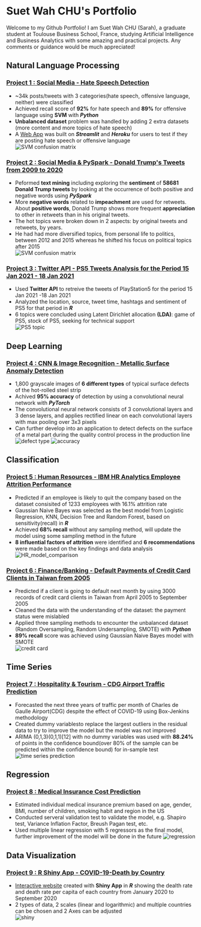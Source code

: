 # Suet Wah CHU's Portfolio
Welcome to my Github Portfolio! I am Suet Wah CHU (Sarah), a graduate student at Toulouse Business School, France, studying Artificial Intelligence and Business Analytics with some amazing and practical projects. Any comments or guidance would be much appreciated!  

## Natural Language Processing
### [Project 1 : Social Media - Hate Speech Detection](https://github.com/Sarah-chu/AI-and-Big-Data-Project-Hate-Speech--1)
- ~34k posts/tweets with 3 categories(hate speech, offensive language, neither) were classified
- Achieved recall score of **92%** for hate speech and **89%** for offensive language using **SVM** with ***Python***
- **Unbalanced dataset** problem was handled by adding 2 extra datasets (more content and more topics of hate speech)
- A [Web App](https://hate-speech-detection-tbs.herokuapp.com/) was built on ***Streamlit*** and ***Heroku*** for users to test if they are posting hate speech or offensive language  
![SVM confusion matrix](/images/svm_model.png)

### [Project 2 : Social Media & PySpark - Donald Trump's Tweets from 2009 to 2020](https://github.com/Sarah-chu/NLP-PySpark-Donald-Trumps-Tweets)
- Peformed **text mining** including exploring the **sentiment** of **58681 Donald Trump tweets** by looking at the occurrence of both positive and negative words using ***PySpark***
- More **negative words** related to **impeachment** are used for retweets. About **positive words**, Donald Trump shows more frequent **appreciation** to other in retweets than in his original tweets.
- The hot topics were broken down in 2 aspects: by original tweets and retweets, by years.
- He had had more diversified topics, from personal life to politics, between 2012 and 2015 whereas he shifted his focus on political topics after 2015  
![SVM confusion matrix](./images/DT_tweet_sentiment_word.png)

### [Project 3 : Twitter API - PS5 Tweets Analysis for the Period 15 Jan 2021 - 18 Jan 2021](https://github.com/Sarah-chu/Twitter_API-PS5-Tweets-Analysis)
- Used **Twitter API** to retreive the tweets of PlayStation5 for the period 15 Jan 2021 -18 Jan 2021
- Analyzed the location, source, tweet time, hashtags and sentiment of PS5 for that period in ***R***
- 6 topics were concluded using Latent Dirichlet allocation **(LDA)**: game of PS5, stock of PS5, seeking for technical support  
![PS5 topic](/images/topic_modeling.png)

## Deep Learning
### [Project 4 : CNN & Image Recognition - Metallic Surface Anomaly Detection](https://github.com/Sarah-chu/CNN-Metallic-Surface-Anomaly-Detection)
- 1,800 grayscale images of **6 different types** of typical surface defects of the hot-rolled steel strip
- Achived **95% accuracy** of detection by using a convolutional neural network with ***PyTorch***
- The convolutional neural network consists of 3 convolutional layers and 3 dense layers, and applies rectified linear on each convolutional layers with max pooling over 3x3 pixels
- Can further develop into an application to detect defects on the surface of a metal part during the quality control process in the production line   
![defect type](/images/defect_type.png) ![accuracy](/images/accuracy.png)

## Classification
### [Project 5 : Human Resources - IBM HR Analytics Employee Attrition Performance](https://github.com/Sarah-chu/Classification-IBM-HR-Analytics-Employee-Attrition-Performance-)
- Predicted if an employee is likely to quit the company based on the dataset consisited of 1233 employees with 16.1% attrition rate 
- Gaussian Naive Bayes was selected as the best model from Logistic Regression, KNN, Decision Tree and Random Forest, based on sensitivity(recall) in ***R***
- Achieved **68% recall** without any sampling method, will update the model using some sampling method in the future
- **8 influential factors of attrition** were identified and **6 recommendations** were made based on the key findings and data analysis  
![HR_model_comparison](/images/HR_model_comparison.png)

### [Project 6 : Finance/Banking - Default Payments of Credit Card Clients in Taiwan from 2005](https://github.com/Sarah-chu/Classification-Credit-Card-Default-Payment)
- Predicted if a client is going to default next month by using 3000 records of credit card clients in Taiwan from April 2005 to September 2005 
- Cleaned the data with the understanding of the dataset: the payment status were mislabled
- Applied three sampling methods to encounter the unbalanced dataset (Random Oversampling, Random Undersampling, SMOTE) with ***Python***
- **89% recall** score was achieved using Gaussian Naive Bayes model with SMOTE  
![credit card](/images/credit_card_conf_matrix.png)

## Time Series
### [Project 7 : Hospitality & Tourism - CDG Airport Traffic Prediction](https://github.com/Sarah-chu/Time-Series-CDG-Airport-Traffic-Prediction)
- Forecasted the next three years of traffic per month of Charles de Gaulle Airport(CDG) despite the effect of COVID-19 using Box-Jenkins methodology
- Created dummy variablesto replace the largest outliers in the residual data to try to improve the model but the model was not improved
- ARIMA (0,1,3)(0,1,1)[12] with no dummy variables was used with **88.24%** of points in the confidence bound(over 80% of the sample can be predicted within the confidence bound) for in-sample test  
![time series prediction](/images/insample_prediction.png) 

## Regression 
### [Project 8 : Medical Insurance Cost Prediction](https://github.com/Sarah-chu/Regression-medical_insurance_cost_prediction)
- Estimated individual medical insurance premium based on age, gender, BMI, number of children, smoking habit and region in the US
- Conducted serveral validation test to validate the model, e.g. Shapiro test, Variance Inflation Factor, Breush Pagan test, etc.
- Used multiple linear regression with 5 regressors as the final model, further improvement of the model will be done in the future
![regression](/images/prediction.png)  

## Data Visualization
### [Project 9 : R Shiny App - COVID-19-Death by Country](https://github.com/Sarah-chu/Shiny-App---COVID-19-Death)
-  [Interactive website](https://suet-wah-chu.shinyapps.io/testui/?_ga=2.238267977.83272496.1606164025-724514677.1602514887) created with **Shiny App** in ***R*** showing the dealth rate and death rate per capita of each country from January 2020 to September 2020
-  2 types of data, 2 scales (linear and logarithmic) and multiple countries can be chosen and 2 Axes can be adjusted  
![shiny](/images/Rshiny_web_interface.png)
